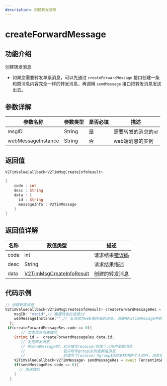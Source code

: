 ```yaml
---
description: 创建转发消息
---
```


# createForwardMessage

## 功能介绍

创建转发消息

* 如果您需要转发单条消息，可以先通过 `createForwardMessage` 接口创建一条和原消息内容完全一样的转发消息，再调用 `sendMessage` 接口把转发消息发送出去。

## 参数详解

| 参数名称               | 参数类型   | 是否必填 | 描述         |
| ------------------ | ------ | ---- | ---------- |
| msgID              | String | 是    | 需要转发的消息的id |
| webMessageInstance | String | 否    | web端消息的实例  |

## 返回值

```dart
V2TimValueCallback<V2TimMsgCreateInfoResult>

{
    code : int
    desc : String
    data : {
      id : String
      messageInfo : V2TimMessage
    }
}
```

## 返回值详解

| 名称   | 数值类型                                                                       | 描述                                                             |
| ---- | -------------------------------------------------------------------------- | -------------------------------------------------------------- |
| code | int                                                                        | 请求结果[错误码](https://cloud.tencent.com/document/product/269/1671) |
| desc | String                                                                     | 请求结果描述                                                         |
| data | [V2TimMsgCreateInfoResult](../guan-jian-lei/message/v2timsdklistener-1.md) | 创建的转发消息                                                        |

## 代码示例  &#x20;

```dart
// 创建转发消息
V2TimValueCallback<V2TimMsgCreateInfoResult> createForwardMessageRes = await TencentImSDKPlugin.v2TIMManager.getMessageManager().createForwardMessage(
    msgID: "msgid",// 需要转发的消息id
    webMessageInstance:"",// 若消息为web端传来的消息，请使用V2TimMessage中的messageFromWeb作为此处的参数
  );
 if(createForwardMessageRes.code == 0){
       // 文本信息创建成功
    String id =  createForwardMessageRes.data.id;
       // 发送转发消息
       // 在sendMessage时，若只填写receiver则发个人用户单聊消息
       //                 若只填写groupID则发群组消息
       //                 若填写了receiver与groupID则发群内的个人用户，消息在群聊中显示，只有指定receiver能看见
    V2TimValueCallback<V2TimMessage> sendMessageRes = await TencentImSDKPlugin.v2TIMManager.getMessageManager().sendMessage(id: id, receiver: "userID", groupID: "groupID");
    if(sendMessageRes.code == 0){
      // 发送成功
    }
  }
```
